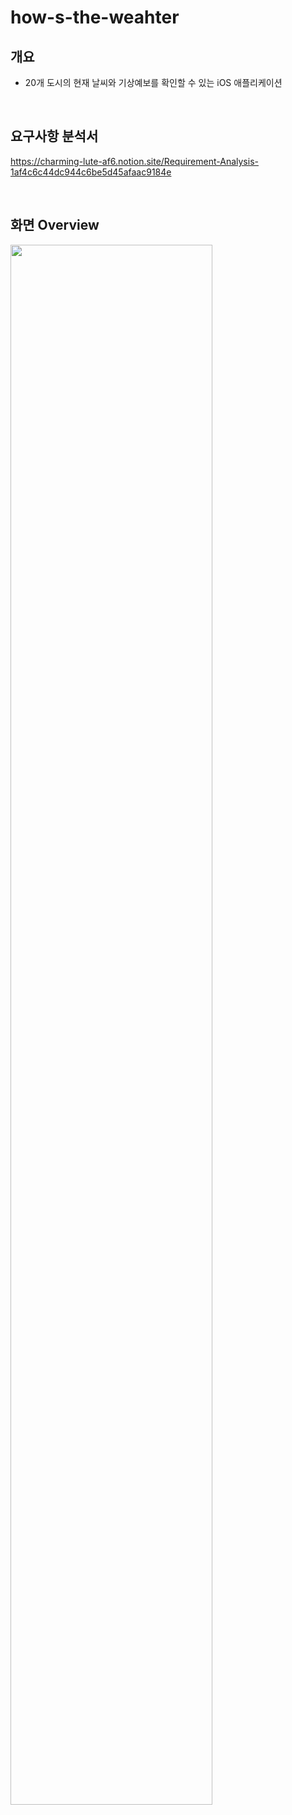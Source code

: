 # how-s-the-weahter

## 개요
- 20개 도시의 현재 날씨와 기상예보를 확인할 수 있는 iOS 애플리케이션

<br/>

## 요구사항 분석서
https://charming-lute-af6.notion.site/Requirement-Analysis-1af4c6c44dc944c6be5d45afaac9184e

<br/>

## 화면 Overview

<img width="80%" src="https://user-images.githubusercontent.com/46441723/151684523-6d1899cc-60e4-47e2-acec-43c1dc1a5099.png"/>
